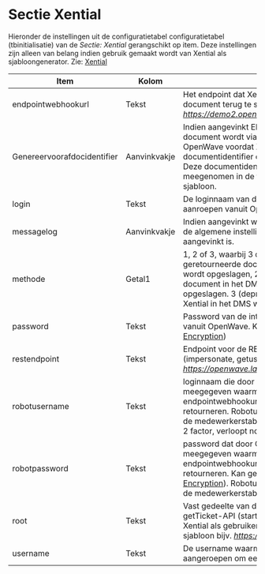 # Sectie Xential

Hieronder de instellingen uit de configuratietabel configuratietabel (tbinitialisatie) van de *Sectie: Xential* gerangschikt op item. Deze instellingen zijn alleen van belang indien gebruik gemaakt wordt van Xential als sjabloongenerator. Zie: [Xential](/docs/probleemoplossing/programmablokken/xential.md)

| **Item** | **Kolom** | **Omschrijving** |
|---|---|---|
| endpointwebhookurl| Tekst | Het endpoint dat Xential moet gebruiken om het samengestelde document terug te sturen naar OpenWave bijv. *<https://demo2.open-wave.nl:4444/api/xential/index.php>*|
| Genereervoorafdocidentifier| Aanvinkvakje|Indien aangevinkt EN methode = 2 (dus gegenereerde document wordt via stuf/zaak in DMS opgeslagen) dan zal OpenWave voordat Xential aangeroepen wordt, bij het DMS een documentidentifier opvragen (genereerDocumentidentificatie). Deze documentidentifier wordt in de xml met merge data meegenomen in de tag *<docidentifier>*  zodat deze gebruikt kan worden in het sjabloon.|
| login | Tekst |De loginnaam van de integratie-gebruiker voor de API-aanroepen vanuit OpenWave. |
| messagelog| Aanvinkvakje| Indien aangevinkt worden de berichten naar Xential gelogd mits de algemene instelling *Sectie: OWB en Item: MessageLog* ook aangevinkt is.|
| methode| Getal1 | 1, 2 of 3, waarbij 3 deprecated is. 1 wil zeggen dat het geretourneerde document door OpenWave op de fileserver wordt opgeslagen, 2 wil zeggen dat het geretourneerde document in het DMS (stuf-zaak/dms) door OpenWave wordt opgeslagen. 3 (deprecated!) betekent dat het document door Xential in het DMS wordt opgeslagen.|
| password | Tekst |Password van de integratie-gebruiker voor de API-aanroepen vanuit OpenWave. Kan gecrypt worden opgeslagen (zie [Sectie Encryption](/docs/instellen_inrichten/configuratie/sectie_encryption.md))|
| restendpoint | Tekst | Endpoint voor de REST aanroepen vanuit OpenWave (impersonate, getususbletemplates createticket, logout) bijv. *<https://openwave.labs.xential.nl/xential/modpages/next.oas/api>*|
| robotusername| Tekst | loginnaam die door OpenWave bij de getTicket-aanroep wordt meegegeven waarmee Xential zich kan identificeren op het endpointwebhookurl om het samengestelde document te retourneren. Robotusername en robotpassword moeten ook in de medewerkerstabel van OpenWave zijn opgeslagen (zonder 2 factor, verloopt nooit, geen loginverklaring).|
| robotpassword| Tekst | password dat door OpenWave bij de getTicket-aanroep wordt meegegeven waarmee Xential zich kan identificeren op het endpointwebhookurl om het samengestelde document te retourneren. Kan gecrypt worden opgeslagen (zie [Sectie Encryption](/docs/instellen_inrichten/configuratie/sectie_encryption.md)). Robotusername en robotpassword moeten ook in de medewerkerstabel van OpenWave zijn opgeslagen. |
| root | Tekst | Vast gedeelte van de URL waaraan de respons van de getTicket-API (startDocumentUrl) aan vast wordt geplakt om Xential als gebruiker aan te kunnen roepen met het gekozen sjabloon bijv. *<https://openwave.labs.xential.nl>>*|
| username | Tekst |De username waarmee de impersonate-API moet worden aangeroepen om een sessie-id te verkrijgen. |
